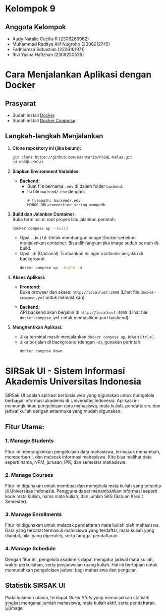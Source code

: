 # Kelompok 9

## Anggota Kelompok

 * Audy Natalie Cecilia R (2306266962)
 * Muhammad Raditya Alif Nugroho (2306212745)
 * Fadhlureza Sebastian (2306161971)
 * Rivi Yasha Hafizhan (2306250535)
 
# Cara Menjalankan Aplikasi dengan Docker

## Prasyarat

*   Sudah install [Docker](https://www.docker.com/get-started).
*   Sudah install [Docker Compose](https://docs.docker.com/compose/install/).

## Langkah-langkah Menjalankan

1.  **Clone repository ini (jika belum):**
    ```bash
    git clone https://github.com/ssantario/noSQL-Kelas.git
    cd noSQL-Kelas
    ```

2.  **Siapkan Environment Variables:**

    *   **Backend:**
        *   Buat file bernama `.env` di dalam folder `backend`.
        *   Isi file `backend/.env` dengan:
            ```env
            # filepath: backend/.env
            MONGO_URL=connection_string_mongodb
            ```

3.  **Build dan Jalankan Container:**  
    Buka terminal di root proyek lalu jalankan perintah:
    ```bash
    docker compose up --build
    ```
    *   Opsi `--build`: Untuk membangun image Docker sebelum menjalankan container. Bisa dihilangkan jika image sudah pernah di-build.
    *   Opsi `-d`: (Opsional) Tambahkan ini agar container berjalan di background.
        ```bash
        docker compose up --build -d
        ```

4.  **Akses Aplikasi:**

    *   **Frontend:**  
        Buka browser dan akses: `http://localhost:3000`
        (Lihat file `docker-compose.yml` untuk memastikan)

    *   **Backend:**  
        API backend akan berjalan di `http://localhost:4000`
        (Lihat file `docker-compose.yml` untuk memastikan port backend).


5.  **Menghentikan Aplikasi:**
    *   Jika terminal masih menjalankan `docker compose up`, tekan `Ctrl+C`.
    *   Jika berjalan di background (dengan `-d`), gunakan perintah:
        ```bash
        docker compose down
        ```


# SIRSak UI - Sistem Informasi Akademis Universitas Indonesia

SIRSak UI adalah aplikasi berbasis web yang digunakan untuk mengelola berbagai informasi akademis di Universitas Indonesia. Aplikasi ini memungkinkan pengelolaan data mahasiswa, mata kuliah, pendaftaran, dan jadwal kuliah dengan antarmuka yang mudah digunakan.

## Fitur Utama:

### 1. **Manage Students**

Fitur ini memungkinkan pengelolaan data mahasiswa, termasuk menambah, memperbarui, dan melacak informasi mahasiswa. Kita bisa melihat data seperti nama, NPM, jurusan, IPK, dan semester mahasiswa.

### 2. **Manage Courses**

Fitur ini digunakan untuk membuat dan mengelola mata kuliah yang tersedia di Universitas Indonesia. Pengguna dapat menambahkan informasi seperti kode mata kuliah, nama mata kuliah, dan jumlah SKS (Satuan Kredit Semester).

### 3. **Manage Enrollments**

Fitur ini digunakan untuk melacak pendaftaran mata kuliah oleh mahasiswa. Data yang tercatat termasuk mahasiswa yang terdaftar, mata kuliah yang diambil, nilai yang diperoleh, serta tanggal pendaftaran.

### 4. **Manage Schedule**

Dengan fitur ini, pengelola akademik dapat mengatur jadwal mata kuliah, waktu perkuliahan, serta penjadwalan ruang kuliah. Hal ini bertujuan untuk memudahkan pengelolaan jadwal bagi mahasiswa dan pengajar.

## Statistik SIRSAK UI
Pada halaman utama, terdapat *Quick Stats* yang menunjukkan statistik singkat mengenai jumlah mahasiswa, mata kuliah aktif, serta pendaftaran.
![image](https://hackmd.io/_uploads/r1-ksm77ee.png)
